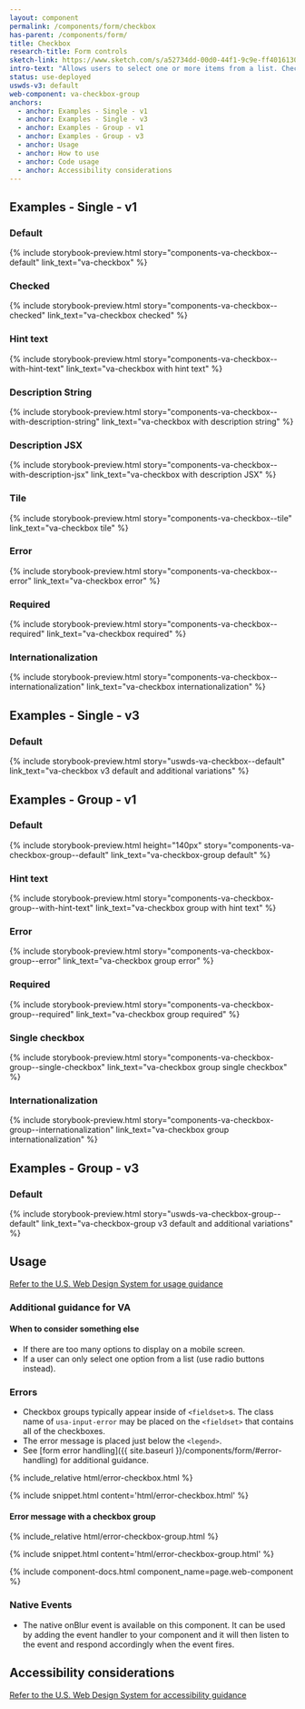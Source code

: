 ```yaml
---
layout: component
permalink: /components/form/checkbox
has-parent: /components/form/
title: Checkbox
research-title: Form controls
sketch-link: https://www.sketch.com/s/a52734dd-00d0-44f1-9c9e-ff4016130e5c/p/AB01082F-B8AE-4D0A-A3FD-5B8EDEB578CD/canvas
intro-text: "Allows users to select one or more items from a list. Checkboxes are an easily understandable way to indicate that users can select one or more answers to a question or items from a list."
status: use-deployed
uswds-v3: default
web-component: va-checkbox-group
anchors:
  - anchor: Examples - Single - v1
  - anchor: Examples - Single - v3
  - anchor: Examples - Group - v1
  - anchor: Examples - Group - v3
  - anchor: Usage
  - anchor: How to use
  - anchor: Code usage
  - anchor: Accessibility considerations
---
```


## Examples - Single - v1

### Default

{% include storybook-preview.html story="components-va-checkbox--default" link_text="va-checkbox" %}

### Checked

{% include storybook-preview.html story="components-va-checkbox--checked" link_text="va-checkbox checked" %}

### Hint text

{% include storybook-preview.html story="components-va-checkbox--with-hint-text" link_text="va-checkbox with hint text" %}

### Description String

{% include storybook-preview.html story="components-va-checkbox--with-description-string" link_text="va-checkbox with description string" %}

### Description JSX

{% include storybook-preview.html story="components-va-checkbox--with-description-jsx" link_text="va-checkbox with description JSX" %}

### Tile

{% include storybook-preview.html story="components-va-checkbox--tile" link_text="va-checkbox tile" %}

### Error

{% include storybook-preview.html story="components-va-checkbox--error" link_text="va-checkbox error" %}

### Required

{% include storybook-preview.html story="components-va-checkbox--required" link_text="va-checkbox required" %}

### Internationalization

{% include storybook-preview.html story="components-va-checkbox--internationalization" link_text="va-checkbox internationalization" %}

## Examples - Single - v3

### Default

{% include storybook-preview.html story="uswds-va-checkbox--default" link_text="va-checkbox v3 default and additional variations" %}

## Examples - Group - v1

### Default

{% include storybook-preview.html height="140px" story="components-va-checkbox-group--default" link_text="va-checkbox-group default" %}

### Hint text

{% include storybook-preview.html story="components-va-checkbox-group--with-hint-text" link_text="va-checkbox group with hint text" %}

### Error

{% include storybook-preview.html story="components-va-checkbox-group--error" link_text="va-checkbox group error" %}

### Required

{% include storybook-preview.html story="components-va-checkbox-group--required" link_text="va-checkbox group required" %}

### Single checkbox

{% include storybook-preview.html story="components-va-checkbox-group--single-checkbox" link_text="va-checkbox group single checkbox" %}

### Internationalization

{% include storybook-preview.html story="components-va-checkbox-group--internationalization" link_text="va-checkbox group internationalization" %}

## Examples - Group - v3

### Default

{% include storybook-preview.html story="uswds-va-checkbox-group--default" link_text="va-checkbox-group v3 default and additional variations" %}

## Usage

<a class="vads-c-action-link--blue" href="https://designsystem.digital.gov/components/checkbox/">Refer to the U.S. Web Design System for usage guidance</a>

### Additional guidance for VA

#### When to consider something else

- If there are too many options to display on a mobile screen.
- If a user can only select one option from a list (use radio buttons instead).

### Errors

* Checkbox groups typically appear inside of `<fieldset>`s. The class name of `usa-input-error` may be placed on the `<fieldset>` that contains all of the checkboxes.
* The error message is placed just below the `<legend>`.
* See [form error handling]({{ site.baseurl }}/components/form/#error-handling) for additional guidance.

<div class="site-showcase">
{% include_relative html/error-checkbox.html %}
</div>

{% include snippet.html content='html/error-checkbox.html' %}

#### Error message with a checkbox group

<div class="site-showcase">
{% include_relative html/error-checkbox-group.html %}
</div>

{% include snippet.html content='html/error-checkbox-group.html' %}


{% include component-docs.html component_name=page.web-component %}

### Native Events

- The native onBlur event is available on this component. It can be used by adding the event handler to your component and it will then listen to the event and respond accordingly when the event fires.

## Accessibility considerations

<a class="vads-c-action-link--blue" href="https://designsystem.digital.gov/components/checkbox/#accessibility-checkbox">Refer to the U.S. Web Design System for accessibility guidance</a>